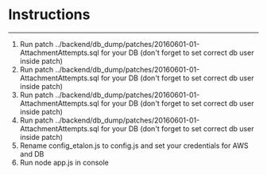 # Instructions
------------
1. Run patch ../backend/db_dump/patches/20160601-01-AttachmentAttempts.sql for your DB (don't forget to set correct db user inside patch)
2. Run patch ../backend/db_dump/patches/20160601-01-AttachmentAttempts.sql for your DB (don't forget to set correct db user inside patch)
3. Run patch ../backend/db_dump/patches/20160601-01-AttachmentAttempts.sql for your DB (don't forget to set correct db user inside patch)
4. Run patch ../backend/db_dump/patches/20160601-01-AttachmentAttempts.sql for your DB (don't forget to set correct db user inside patch)
5. Rename config_etalon.js to config.js and set your credentials for AWS and DB
6. Run node app.js in console